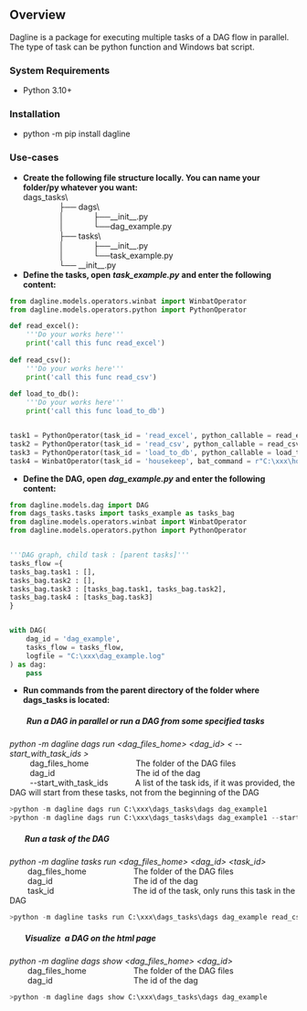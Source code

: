 ## Overview

Dagline is a package for executing multiple tasks of a DAG flow in parallel. The type of task can be python function and Windows bat script.

### System Requirements

*   Python 3.10+

### Installation

*   python -m pip install dagline

### Use-cases

*   **Create the following file structure locally. You can name your folder/py whatever you want:**  
    dags\_tasks\\  
                    ├── dags\\  
                    │             ├──\_\_init\_\_.py  
                    │             └──dag\_example.py  
                    ├── tasks\\  
                    │             ├──\_\_init\_\_.py  
                    │             └──task\_example.py  
                    └── \_\_init\_\_.py
*   **Define the tasks, open** _**task\_example.py**_ **and enter the following content:**

```python
from dagline.models.operators.winbat import WinbatOperator
from dagline.models.operators.python import PythonOperator

def read_excel():
    '''Do your works here'''
    print('call this func read_excel')
    
def read_csv():
    '''Do your works here'''
    print('call this func read_csv')
    
def load_to_db():
    '''Do your works here'''
    print('call this func load_to_db')


task1 = PythonOperator(task_id = 'read_excel', python_callable = read_excel)
task2 = PythonOperator(task_id = 'read_csv', python_callable = read_csv)
task3 = PythonOperator(task_id = 'load_to_db', python_callable = load_to_db)
task4 = WinbatOperator(task_id = 'housekeep', bat_command = r"C:\xxx\housekeep.bat")
```

*   **Define the DAG, open** _**dag\_example.py**_ **and enter the following content:**

```python
from dagline.models.dag import DAG
from dags_tasks.tasks import tasks_example as tasks_bag
from dagline.models.operators.winbat import WinbatOperator
from dagline.models.operators.python import PythonOperator


'''DAG graph, child task : [parent tasks]'''
tasks_flow ={
tasks_bag.task1 : [],
tasks_bag.task2 : [],
tasks_bag.task3 : [tasks_bag.task1, tasks_bag.task2],
tasks_bag.task4 : [tasks_bag.task3]
}


with DAG(
    dag_id = 'dag_example',
    tasks_flow = tasks_flow,
    logfile = "C:\xxx\dag_example.log"
) as dag:
    pass
```

*   **Run commands from the parent directory of the folder where dags\_tasks is located:**

#####          Run a DAG in parallel or run a DAG from some specified tasks

 _python -m dagline dags run \<dag\_files\_home> \<dag\_id> \< --start\_with\_task\_ids >_  
         dag\_files\_home                     The folder of the DAG files  
         dag\_id                                    The id of the dag  
         --start\_with\_task\_ids            A list of the task ids, if it was provided, the DAG will start from these tasks, not from the beginning of the DAG

```python
>python -m dagline dags run C:\xxx\dags_tasks\dags dag_example1
>python -m dagline dags run C:\xxx\dags_tasks\dags dag_example1 --start_with_task_ids read_csv
```

#####         Run a task of the DAG

 _python -m dagline tasks run \<dag\_files\_home> \<dag\_id> \<task\_id>_  
        dag\_files\_home                     The folder of the DAG files  
        dag\_id                                    The id of the dag  
        task\_id                                   The id of the task, only runs this task in the DAG

```python
>python -m dagline tasks run C:\xxx\dags_tasks\dags dag_example read_csv
```

#####         Visualize  a DAG on the html page

 _python -m dagline dags show \<dag\_files\_home> \<dag\_id>_  
        dag\_files\_home                     The folder of the DAG files  
        dag\_id                                    The id of the dag

```python
>python -m dagline dags show C:\xxx\dags_tasks\dags dag_example
```